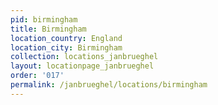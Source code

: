 ```yaml
---
pid: birmingham
title: Birmingham
location_country: England
location_city: Birmingham
collection: locations_janbrueghel
layout: locationpage_janbrueghel
order: '017'
permalink: /janbrueghel/locations/birmingham
---
```

